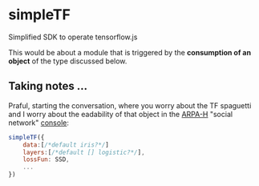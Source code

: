 # simpleTF
Simplified SDK to operate tensorflow.js

This would be about a module that is triggered by the **consumption of an object** of the type discussed below.

## Taking notes ...
Praful, starting the conversation, where you worry about the TF spaguetti and I worry about the eadability of that object in the [ARPA-H](https://arpa-h.gov/research-and-funding/programs/arpa-h-bdf-toolbox/teaming) "social network" [console](https://github.com/epiverse/arpah):

```javascript
simpleTF({
    data:[/*default iris?*/]
    layers:[/*default [] logistic?*/],
    lossFun: SSD,
    ...
})
```

